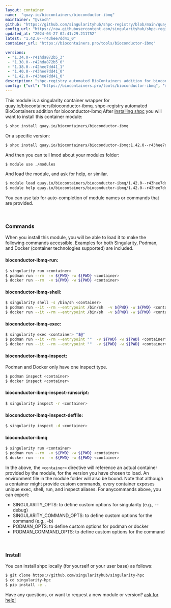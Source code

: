 ```yaml
---
layout: container
name:  "quay.io/biocontainers/bioconductor-ibmq"
maintainer: "@vsoch"
github: "https://github.com/singularityhub/shpc-registry/blob/main/quay.io/biocontainers/bioconductor-ibmq/container.yaml"
config_url: "https://raw.githubusercontent.com/singularityhub/shpc-registry/main/quay.io/biocontainers/bioconductor-ibmq/container.yaml"
updated_at: "2024-03-27 02:41:29.211752"
latest: "1.42.0--r43hee7dd41_0"
container_url: "https://biocontainers.pro/tools/bioconductor-ibmq"

versions:
 - "1.34.0--r41hda872b5_3"
 - "1.38.0--r42hda872b5_0"
 - "1.38.0--r42hee7dd41_1"
 - "1.40.0--r43hee7dd41_0"
 - "1.42.0--r43hee7dd41_0"
description: "shpc-registry automated BioContainers addition for bioconductor-ibmq"
config: {"url": "https://biocontainers.pro/tools/bioconductor-ibmq", "maintainer": "@vsoch", "description": "shpc-registry automated BioContainers addition for bioconductor-ibmq", "latest": {"1.42.0--r43hee7dd41_0": "sha256:7c7b6da9444873a27bcfc8926cdd51d99e56b9e55eb6d049378d56f73ff60cef"}, "tags": {"1.34.0--r41hda872b5_3": "sha256:66ace09fb0072250bb2a949c9a12a16cb9530d7cbb9327a0ff952f42bd626222", "1.38.0--r42hda872b5_0": "sha256:2c68c56e235ed92f37131e31992b2f3127dc0763841db6a23a63c927b753458a", "1.38.0--r42hee7dd41_1": "sha256:7a047523c45f381730a7f5114165b6e3c41a049a212d2ba85625e75372b2f85f", "1.40.0--r43hee7dd41_0": "sha256:b5228f01a8d1fdf9cf766e10dbe1cb4a82cae293af6726048a486228a6c4a511", "1.42.0--r43hee7dd41_0": "sha256:7c7b6da9444873a27bcfc8926cdd51d99e56b9e55eb6d049378d56f73ff60cef"}, "docker": "quay.io/biocontainers/bioconductor-ibmq"}
---
```


This module is a singularity container wrapper for quay.io/biocontainers/bioconductor-ibmq.
shpc-registry automated BioContainers addition for bioconductor-ibmq
After [installing shpc](#install) you will want to install this container module:


```bash
$ shpc install quay.io/biocontainers/bioconductor-ibmq
```

Or a specific version:

```bash
$ shpc install quay.io/biocontainers/bioconductor-ibmq:1.42.0--r43hee7dd41_0
```

And then you can tell lmod about your modules folder:

```bash
$ module use ./modules
```

And load the module, and ask for help, or similar.

```bash
$ module load quay.io/biocontainers/bioconductor-ibmq/1.42.0--r43hee7dd41_0
$ module help quay.io/biocontainers/bioconductor-ibmq/1.42.0--r43hee7dd41_0
```

You can use tab for auto-completion of module names or commands that are provided.

<br>

### Commands

When you install this module, you will be able to load it to make the following commands accessible.
Examples for both Singularity, Podman, and Docker (container technologies supported) are included.

#### bioconductor-ibmq-run:

```bash
$ singularity run <container>
$ podman run --rm  -v ${PWD} -w ${PWD} <container>
$ docker run --rm  -v ${PWD} -w ${PWD} <container>
```

#### bioconductor-ibmq-shell:

```bash
$ singularity shell -s /bin/sh <container>
$ podman run --it --rm --entrypoint /bin/sh  -v ${PWD} -w ${PWD} <container>
$ docker run --it --rm --entrypoint /bin/sh  -v ${PWD} -w ${PWD} <container>
```

#### bioconductor-ibmq-exec:

```bash
$ singularity exec <container> "$@"
$ podman run --it --rm --entrypoint ""  -v ${PWD} -w ${PWD} <container> "$@"
$ docker run --it --rm --entrypoint ""  -v ${PWD} -w ${PWD} <container> "$@"
```

#### bioconductor-ibmq-inspect:

Podman and Docker only have one inspect type.

```bash
$ podman inspect <container>
$ docker inspect <container>
```

#### bioconductor-ibmq-inspect-runscript:

```bash
$ singularity inspect -r <container>
```

#### bioconductor-ibmq-inspect-deffile:

```bash
$ singularity inspect -d <container>
```



#### bioconductor-ibmq

```bash
$ singularity run <container>
$ podman run --rm  -v ${PWD} -w ${PWD} <container>
$ docker run --rm  -v ${PWD} -w ${PWD} <container>
```


In the above, the `<container>` directive will reference an actual container provided
by the module, for the version you have chosen to load. An environment file in the
module folder will also be bound. Note that although a container
might provide custom commands, every container exposes unique exec, shell, run, and
inspect aliases. For anycommands above, you can export:

 - SINGULARITY_OPTS: to define custom options for singularity (e.g., --debug)
 - SINGULARITY_COMMAND_OPTS: to define custom options for the command (e.g., -b)
 - PODMAN_OPTS: to define custom options for podman or docker
 - PODMAN_COMMAND_OPTS: to define custom options for the command

<br>

### Install

You can install shpc locally (for yourself or your user base) as follows:

```bash
$ git clone https://github.com/singularityhub/singularity-hpc
$ cd singularity-hpc
$ pip install -e .
```

Have any questions, or want to request a new module or version? [ask for help!](https://github.com/singularityhub/singularity-hpc/issues)